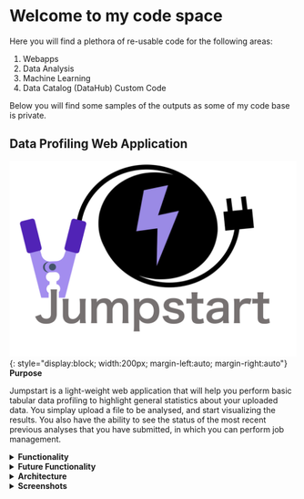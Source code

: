 # Welcome to my code space

Here you will find a plethora of re-usable code for the following areas:

1. Webapps
2. Data Analysis
3. Machine Learning
4. Data Catalog (DataHub) Custom Code

Below you will find some samples of the outputs as some of my code base is private.

## Data Profiling Web Application
![alt text](images/jumpstart3.png?raw=true){: style="display:block; width:200px; margin-left:auto; margin-right:auto"}
**Purpose**

Jumpstart is a light-weight web application that will help you perform basic tabular data profiling to highlight general statistics about your uploaded data. You simplay upload a file to be analysed, and start visualizing the results. You also have the ability to see the status of the most recent previous analyses that you have submitted, in which you can perform job management.

<details>
<summary><b>Functionality</b></summary>

1. Ability to login using username and password.
1. UI Dark Mode
1. Automated Exploratory Analysis
    - Table level statistics
    - Table variable types
    - Table variable statistics
    - Table alert types 
    - Variable level statistics table
1. Save job data and results to a database
1. Visualize the results in an interactive dashboard format
1. Data Labels for Privacy Apllication 
1. UI Dark Mode
1. Job Management 
</details>

<details>
<summary><b>Future Functionality</b></summary>

1. API endpoints for profiling
1. Great Expectation execution
1. UI for expectation management
</details>

<details>
<summary><b>Architecture</b></summary>

![alt text](images/DPWA_Arch.png?raw=true)

</details>

<details>
<summary><b>Screenshots</b></summary>

</details>